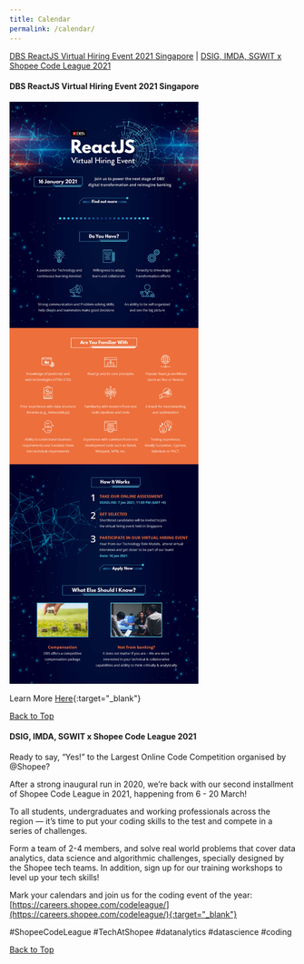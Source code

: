 ```yaml
---
title: Calendar
permalink: /calendar/
---
```


<a name="top"></a>
[DBS ReactJS Virtual Hiring Event 2021 Singapore](#4) | [DSIG, IMDA, SGWIT x Shopee Code League 2021](#5)

<a name="4"></a>
<h4><strong>DBS ReactJS Virtual Hiring Event 2021 Singapore</strong></h4>
<img src="/images/calendar/React Developer Event EDM.jpg">

Learn More [Here](https://www.dbs.com/hiring/sg/react/index.html){:target="_blank"}

[Back to Top](#top)


<a name="5"></a>
<h4><strong>DSIG, IMDA, SGWIT x Shopee Code League 2021</strong></h4>
Ready to say, “Yes!” to the Largest Online Code Competition organised by @Shopee? 

After a strong inaugural run in 2020, we’re back with our second installment of Shopee Code League in 2021, happening from 6 - 20 March! 

To all students, undergraduates and working professionals across the region — it’s time to put your coding skills to the test and compete in a series of challenges.

Form a team of 2-4 members, and solve real world problems that cover data analytics, data science and algorithmic challenges, specially designed by the Shopee tech teams. In addition, sign up for our training workshops to level up your tech skills!

Mark your calendars and join us for the coding event of the year: [https://careers.shopee.com/codeleague/](https://careers.shopee.com/codeleague/){:target="_blank"}

#ShopeeCodeLeague #TechAtShopee #datanalytics #datascience #coding

[Back to Top](#top)